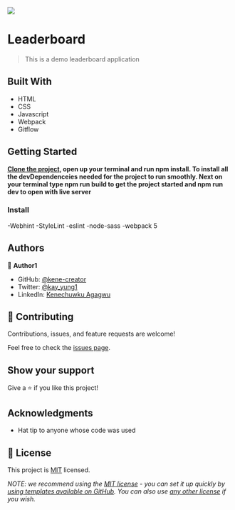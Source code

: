 ![](https://img.shields.io/badge/Microverse-blueviolet)

# Leaderboard

> This is a demo leaderboard application

## Built With

- HTML
- CSS
- Javascript
- Webpack
- Gitflow

## Getting Started

**[Clone the project](https://github.com/kene-creator/Leaderboard-project.git), open up your terminal and run npm install. To install all the devDependenceies needed for the project to run smoothly. Next on your terminal type npm run build to get the project started and npm run dev to open with live server**

### Install

-Webhint
-StyleLint
-eslint
-node-sass
-webpack 5

## Authors

👤 **Author1**

- GitHub: [@kene-creator](https://github.com/kene-creator)
- Twitter: [@kay_yung1](https://twitter.com/kay_yung1)
- LinkedIn: [Kenechuwku Agagwu](https://linkedin.com/in/kenechukwuagagwu)

## 🤝 Contributing

Contributions, issues, and feature requests are welcome!

Feel free to check the [issues page](../../issues/).

## Show your support

Give a ⭐️ if you like this project!

## Acknowledgments

- Hat tip to anyone whose code was used

## 📝 License

This project is [MIT](./LICENSE) licensed.

_NOTE: we recommend using the [MIT license](https://choosealicense.com/licenses/mit/) - you can set it up quickly by [using templates available on GitHub](https://docs.github.com/en/communities/setting-up-your-project-for-healthy-contributions/adding-a-license-to-a-repository). You can also use [any other license](https://choosealicense.com/licenses/) if you wish._
